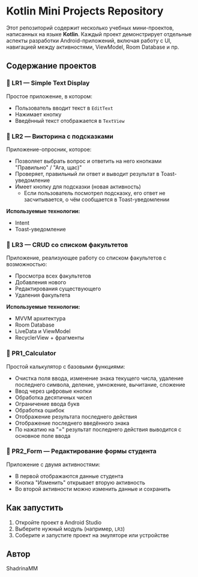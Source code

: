 # Kotlin Mini Projects Repository

Этот репозиторий содержит несколько учебных мини-проектов, написанных на языке **Kotlin**. Каждый проект демонстрирует отдельные аспекты разработки Android-приложений, включая работу с UI, навигацией между активностями, ViewModel, Room Database и пр.

## Содержание проектов

### 📘 LR1 — Simple Text Display
Простое приложение, в котором:
- Пользователь вводит текст в `EditText`
- Нажимает кнопку
- Введённый текст отображается в `TextView`

### 📗 LR2 — Викторина с подсказками
Приложение-опросник, которое:
- Позволяет выбрать вопрос и ответить на него кнопками "Правильно" / "Ага, щас)"
- Проверяет, правильный ли ответ и выводит результат в Toast-уведомление
- Имеет кнопку для подсказки (новая активность)
  - Если пользователь посмотрел подсказку, его ответ не засчитывается, о чём сообщается в Toast-уведомлении

**Используемые технологии:**
- Intent
- Toast-уведомление

### 📙 LR3 — CRUD со списком факультетов
Приложение, реализующее работу со списком факультетов с возможностью:
- Просмотра всех факультетов
- Добавления нового
- Редактирования существующего
- Удаления факультета

**Используемые технологии:**
- MVVM архитектура
- Room Database
- LiveData и ViewModel
- RecyclerView + фрагменты

### 🔢 PR1_Calculator
Простой калькулятор с базовыми функциями:
- Очистка поля ввода, изменение знака текущего числа, удаление последнего символа, деление, умножение, вычитание, сложение 
- Ввод через цифровые кнопки
- Обработка десятичных чисел
- Ограничение ввода букв
- Обработка ошибок
- Отображение результата последнего действия
- Отображение последнего введённого знака
- По нажатию на "=" результат последнего действия выводится с основное поле ввода

### 📝 PR2_Form — Редактирование формы студента
Приложение с двумя активностями:
- В первой отображаются данные студента
- Кнопка "Изменить" открывает вторую активность
- Во второй активности можно изменить данные и сохранить

## Как запустить

1. Откройте проект в Android Studio
2. Выберите нужный модуль (например, `LR3`)
3. Соберите и запустите проект на эмуляторе или устройстве

## Автор

ShadrinaMM
